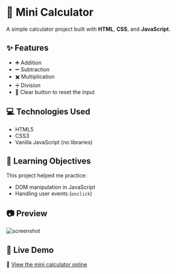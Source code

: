 # 🧮 Mini Calculator

A simple calculator project built with **HTML**, **CSS**, and **JavaScript**.

## ✨ Features

- ➕ Addition  
- ➖ Subtraction  
- ✖️ Multiplication  
- ➗ Division  
- 🧼 Clear button to reset the input

## 💻 Technologies Used

- HTML5  
- CSS3  
- Vanilla JavaScript (no libraries)

## 🎯 Learning Objectives

This project helped me practice:

- DOM manipulation in JavaScript  
- Handling user events (`onclick`)  

## 📷 Preview

![screenshot](./screenshot.png)

## 🚀 Live Demo

🔗 [View the mini calculator online](https://your-username.github.io/mini_calcul)


